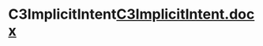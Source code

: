 # C3ImplicitIntent[C3ImplicitIntent.docx](https://github.com/omid-sharifi/C3ImplicitIntent/files/13173882/C3ImplicitIntent.docx)
